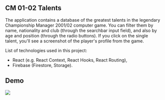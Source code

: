## CM 01-02 Talents

The application contains a database of the greatest talents in the legendary Championship Manager 2001/02 computer game. You can filter them by name, nationality and club (through the searchbar input field), and also by age and position (through the radio buttons). If you click on the single talent, you'll see a screenshot of the player's profile from the game.

List of technologies used in this project:

- React (e.g. React Context, React Hooks, React Routing),
- Firebase (Firestore, Storage).

## Demo

![](demo.gif)

